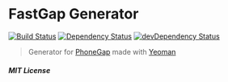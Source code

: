 # FastGap Generator
[![Build Status](https://secure.travis-ci.org/danielfeelfine/generator-fastgap.png?branch=master)](https://travis-ci.org/danielfeelfine/generator-fastgap) [![Dependency Status](https://david-dm.org/danielfeelfine/generator-fastgap.png?theme=shields.io)](https://david-dm.org/danielfeelfine/generator-fastgap) [![devDependency Status](https://david-dm.org/danielfeelfine/generator-fastgap/dev-status.png?theme=shields.io)](https://david-dm.org/danielfeelfine/generator-fastgap#info=devDependencies)
> Generator for [PhoneGap](http://phonegap.com/) made with [Yeoman](http://yeoman.io/)

##### MIT License
